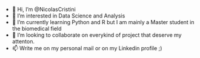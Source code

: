 - 👋 Hi, I’m @NicolasCristini
- 👀 I’m interested in Data Science and Analysis
- 🌱 I’m currently learning Python and R but I am mainly a Master student in the biomedical field
- 💞️ I’m looking to collaborate on everykind of project that deserve my attenton. 
- 📫  Write me on my personal mail or on my Linkedin profile ;) 

<!---
NicolasCristini/NicolasCristini is a ✨ special ✨ repository because its `README.md` (this file) appears on your GitHub profile.
You can click the Preview link to take a look at your changes.
--->
